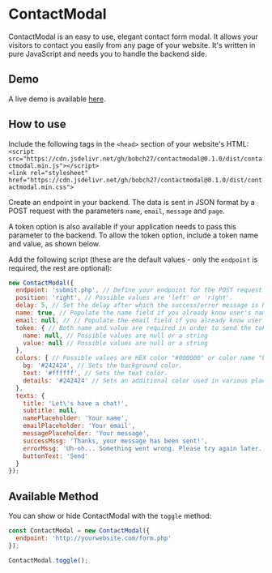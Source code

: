 # ContactModal
ContactModal is an easy to use, elegant contact form modal.
It allows your visitors to contact you easily from any page of your website.
It's written in pure JavaScript and needs you to handle the backend side.

## Demo
A live demo is available [here](https://bobbydonev.com).

## How to use
Include the following tags in the `<head>` section of your website's HTML: <br>
`<script src="https://cdn.jsdelivr.net/gh/bobch27/contactmodal@0.1.0/dist/contactmodal.min.js"></script>`<br>
`<link rel="stylesheet" href="https://cdn.jsdelivr.net/gh/bobch27/contactmodal@0.1.0/dist/contactmodal.min.css">`

Create an endpoint in your backend. The data is sent in JSON format by a POST request with the parameters `name`, `email`, `message` and `page`.

A token option is also available if your application needs to pass this parameter to the backend. To allow the token option, include a token name and value, as shown below.

Add the following script (these are the default values - only the `endpoint` is required, the rest are optional):
```javascript
new ContactModal({
  endpoint: 'submit.php', // Define your endpoint for the POST request
  position: 'right', // Possible values are 'left' or 'right'.
  delay: 5, // Set the delay after which the success/error message is hidden and form is reset (in seconds)
  name: true, // Populate the name field if you already know user's name. Possible values are true/false (to toggle whether the field is shown in the form), or a string containing the name.
  email: null, // // Populate the email field if you already know user's email. Possible values are null (if you don't know their email), or a string containing the email.
  token: { // Both name and value are required in order to send the token with the request.
    name: null, // Possible values are null or a string
    value: null // Possible values are null or a string
  },
  colors: { // Possible values are HEX color "#000000" or color name "black".
    bg: '#242424', // Sets the background color.
    text: '#ffffff', // Sets the text color.
    details: '#242424' // Sets an additional color used in various places in the modal.
  },
  texts: {
    title: 'Let\'s have a chat!',
    subtitle: null,
    namePlaceholder: 'Your name',
    emailPlaceholder: 'Your email',
    messagePlaceholder: 'Your message',
    successMssg: 'Thanks, your message has been sent!',
    errorMssg: 'Uh-oh... Something went wrong. Please try again later.',
    buttonText: 'Send'
  }
});
```

## Available Method
You can show or hide ContactModal with the `toggle` method:
```javascript
const ContactModal = new ContactModal({
  endpoint: 'http://yourwebsite.com/form.php'
});

ContactModal.toggle();
``` 